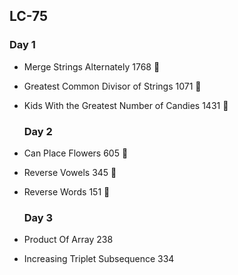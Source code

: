 ## LC-75

### Day 1

- Merge Strings Alternately 1768 💚
- Greatest Common Divisor of Strings 1071 💛
- Kids With the Greatest Number of Candies 1431 💚

  ### Day 2

- Can Place Flowers 605 💚
- Reverse Vowels 345 💚 
- Reverse Words 151 💛

  ### Day 3

- Product Of Array 238
- Increasing Triplet Subsequence 334
